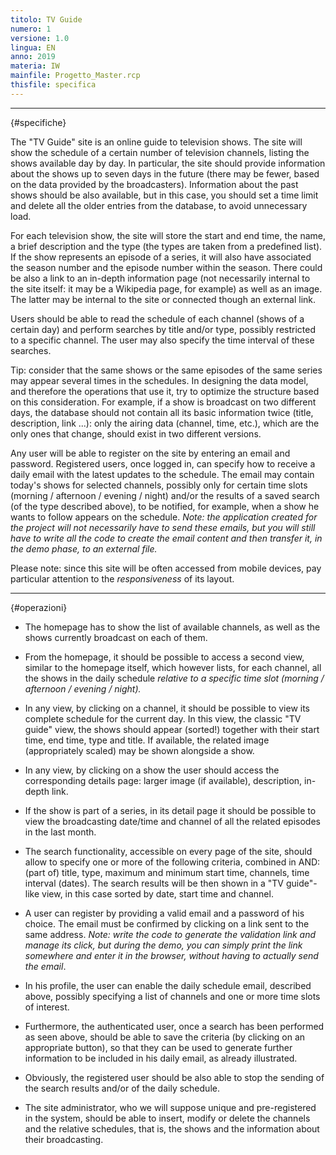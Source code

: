```yaml
---
titolo: TV Guide
numero: 1
versione: 1.0
lingua: EN
anno: 2019
materia: IW
mainfile: Progetto_Master.rcp
thisfile: specifica
---
```


-------

{#specifiche}

The "TV Guide" site is an online guide to television shows. The site will show the schedule of a certain number of television channels, listing the shows available day by day. In particular, the site should provide information about the shows up to seven days in the future (there may be fewer, based on the data provided by the broadcasters). Information about the past shows should be also available, but in this case, you should set a time limit and delete all the older entries from the database, to avoid unnecessary load.

For each television show, the site will store the start and end time, the name, a brief description and the type (the types are taken from a predefined list). If the show represents an episode of a series, it will also have associated the season number and the episode number within the season. There could be also a link to an in-depth information page (not necessarily internal to the site itself: it may be a Wikipedia page, for example) as well as an image. The latter may be internal to the site or connected though an external link.

Users should be able to read the schedule of each channel (shows of a certain day) and perform searches by title and/or type, possibly restricted to a specific channel. The user may also specify the time interval of these searches.

Tip: consider that the same shows or the same episodes of the same series may appear several times in the schedules. In designing the data model, and therefore the operations that use it, try to optimize the structure based on this consideration. For example, if a show is broadcast on two different days, the database should not contain all its basic information twice (title, description, link ...): only the airing data (channel, time, etc.), which are the only ones that change, should exist in two different versions.

Any user will be able to register on the site by entering an email and password. Registered users, once logged in, can specify how to receive a daily email with the latest updates to the schedule. The email may contain today's shows for selected channels, possibly only for certain time slots (morning / afternoon / evening / night) and/or the results of a saved search (of the type described above), to be notified, for example, when a show he wants to follow appears on the schedule. *Note: the
application created for the project will not necessarily have to send these
emails, but you will still have to write all the code to create the email
content and then transfer it, in the demo phase, to an external file.*

Please note: since this site will be often accessed from mobile devices, pay particular attention to the *responsiveness* of its layout.

-------

{#operazioni}

- The homepage has to show the list of available channels, as well as the shows currently broadcast on each of them.

- From the homepage, it should be possible to access a second view, similar to the homepage itself, which however lists, for each channel, all the shows in the daily schedule *relative to a specific time
  slot (morning / afternoon / evening / night).*

- In any view, by clicking on a channel, it should be possible to view its complete schedule for the current day. In this view, the classic "TV guide" view, the shows should appear (sorted!) together with their start time, end time, type and title. If available, the related image (appropriately scaled) may be shown alongside a show.

- In any view, by clicking on a show the user should access the corresponding details page: larger image (if available), description, in-depth link.

- If the show is part of a series, in its detail page it should be possible to view the broadcasting date/time and channel of all the related episodes in the last month.

- The search functionality, accessible on every page of the site, should allow to specify one or more of the following criteria, combined in AND: (part of) title, type, maximum and minimum start time, channels, time interval (dates). The search results will be then shown in a "TV guide"-like view, in this case sorted by date, start time and channel.

- A user can register by providing a valid email and a password of his choice. The email must be confirmed by clicking on a link sent to the same address. *Note: write the code to generate the validation
  link and manage its click, but during the demo, you can simply print the link
  somewhere and enter it in the browser, without having to actually send the email*.

- In his profile, the user can enable the daily schedule email, described above, possibly specifying a list of channels and one or more time slots of interest.

- Furthermore, the authenticated user, once a search has been performed as seen above, should be able to save the criteria (by clicking on an appropriate button), so that they can be used to generate further information to be included in his daily email, as already illustrated.

- Obviously, the registered user should be also able to stop the sending of the search results and/or of the daily schedule.

- The site administrator, who we will suppose unique and pre-registered in the system, should be able to insert, modify or delete the channels and the relative schedules, that is, the shows and the information about their broadcasting.  
